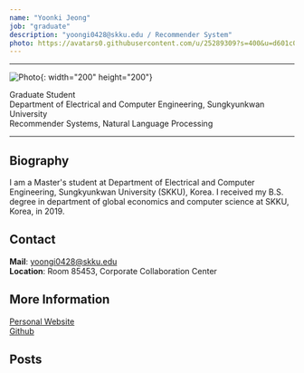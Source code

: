 ```yaml
---
name: "Yoonki Jeong"
job: "graduate"
description: "yoongi0428@skku.edu / Recommender System"
photo: https://avatars0.githubusercontent.com/u/25289309?s=400&u=d601c0ceaae072c664d6abcff3383f435de51c97&v=4
---
```


<!-- Post name should be this form: name.md
        For example, Gildong Hong.md -->

<!-- Fill the contents where --Fill-- exists -->
<!-- The example is in '_authors/Jongwuk Lee.md' or '_authors/Jiwoo Kim.md'>

<!-- For 'name' front matter, follow this format: Gildong Hong -->
<!-- For 'job' front matter, choose the one of these: professor / graduate / undergraduate / alumni -->
<!-- For 'description' front matter, write down your email address and areas of interests.
        Email address is nessecary for graduate students.
        Follow this format: example@skku.edu / Computer Science -->

<hr>

![Photo](https://avatars0.githubusercontent.com/u/25289309?s=400&u=d601c0ceaae072c664d6abcff3383f435de51c97&v=4){: width="200" height="200"}
<!-- <img src="https://avatars0.githubusercontent.com/u/25289309?s=400&u=d601c0ceaae072c664d6abcff3383f435de51c97&v=4" width="200" height="200"> -->

Graduate Student<br>Department of Electrical and Computer Engineering, Sungkyunkwan University<br>Recommender Systems, Natural Language Processing

<!-- If you have a photo, then write that url in (). Photo can be anything with 200x200 size. -->
<!-- Fill the position, institution/department, interests
        For example, Graduate Student<br>Department of Software, Sungkyunkwan University<br>Recommender Systems, Natural Language Processing, Neuroimaging Analysis and Understanding -->

<hr>

## Biography
I am a Master's student at Department of Electrical and Computer Engineering, Sungkyunkwan University (SKKU), Korea.
I received my B.S. degree in department of global economics and computer science at SKKU, Korea, in 2019.


 <!-- Write your own biography contents. -->


## Contact
**Mail**: yoongi0428@skku.edu <!-- Write your own email address -->
<br>
**Location**: Room 85453, Corporate Collaboration Center <!-- 85453 or your location address -->

## More Information
[Personal Website](https://yoongi0428.github.io/) \
[Github](https://github.com/yoongi0428)

<!-- If you have some personal websites, then write the url here. -->
<!-- If you don't have them, then remove a line '[Persoal Website](--Fill--)' -->

## Posts

<!-- Nothing to do in Posts section -->
